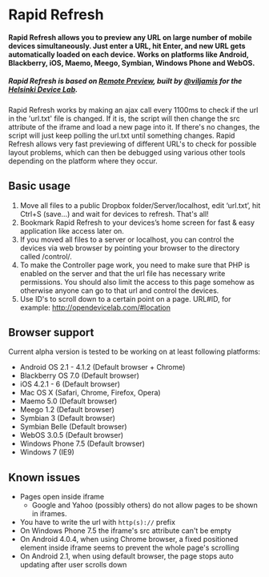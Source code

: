 # Rapid Refresh

#### Rapid Refresh allows you to preview any URL on large number of mobile devices simultaneously. Just enter a URL, hit Enter, and new URL gets automatically loaded on each device. Works on platforms like Android, Blackberry, iOS, Maemo, Meego, Symbian, Windows Phone and WebOS. 

##### Rapid Refresh is based on [Remote Preview](http://viljamis.com/blog/2012/remote-preview/), built by [@viljamis](http://twitter.com/viljamis) for the [Helsinki Device Lab](http://devicelab.fi).

Rapid Refresh works by making an ajax call every 1100ms to check if the url in the 'url.txt' file is changed. If it is, the script will then change the src attribute of the iframe and load a new page into it. If there's no changes, the script will just keep polling the url.txt until something changes. Rapid Refresh allows very fast previewing of different URL's to check for possible layout problems, which can then be debugged using various other tools depending on the platform where they occur.

## Basic usage

1. Move all files to a public Dropbox folder/Server/localhost, edit ‘url.txt’, hit Ctrl+S (save…) and wait for devices to refresh. That's all!
2. Bookmark Rapid Refresh to your devices’s home screen for fast & easy application like access later on.
3. If you moved all files to a server or localhost, you can control the devices via web browser by pointing your browser to the directory called /control/.
4. To make the Controller page work, you need to make sure that PHP is enabled on the server and that the url file has necessary write permissions. You should also limit the access to this page somehow as otherwise anyone can go to that url and control the devices.
5. Use ID's to scroll down to a certain point on a page. URL#ID, for example: http://opendevicelab.com/#location


## Browser support

Current alpha version is tested to be working on at least following platforms:

* Android OS 2.1 - 4.1.2 (Default browser + Chrome)
* Blackberry OS 7.0 (Default browser)
* iOS 4.2.1 - 6 (Default browser)
* Mac OS X (Safari, Chrome, Firefox, Opera)
* Maemo 5.0 (Default browser)
* Meego 1.2 (Default browser)
* Symbian 3 (Default browser)
* Symbian Belle (Default browser)
* WebOS 3.0.5 (Default browser)
* Windows Phone 7.5 (Default browser)
* Windows 7 (IE9)

## Known issues

* Pages open inside iframe
	* Google and Yahoo (possibly others) do not allow pages to be shown in iframes.
* You have to write the url with `http(s)://` prefix
* On Windows Phone 7.5 the iframe's src attribute can't be empty
* On Android 4.0.4, when using Chrome browser, a fixed positioned element inside iframe seems to prevent the whole page's scrolling
* On Android 2.1, when using default browser, the page stops auto updating after user scrolls down



